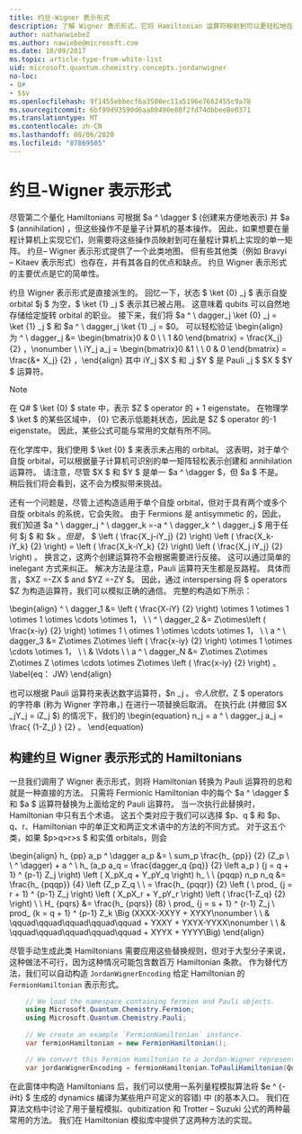 ```yaml
---
title: 约旦-Wigner 表示形式
description: 了解 Wigner 表示形式，它将 Hamiltonian 运算符映射到可以更轻松地在量程计算机上实现的单一矩阵。
author: nathanwiebe2
ms.author: nawiebe@microsoft.com
ms.date: 10/09/2017
ms.topic: article-type-from-white-list
uid: microsoft.quantum.chemistry.concepts.jordanwigner
no-loc:
- Q#
- $$v
ms.openlocfilehash: 9f1455ebbecf6a3500ec11a5196e7662455c9a78
ms.sourcegitcommit: 6bf99d93590d6aa80490e88f2fd74dbbee8e0371
ms.translationtype: MT
ms.contentlocale: zh-CN
ms.lasthandoff: 08/06/2020
ms.locfileid: "87869505"
---
```

# <a name="jordan-wigner-representation"></a>约旦-Wigner 表示形式

尽管第二个量化 Hamiltonians 可根据 $a ^ \dagger $ (创建来方便地表示) 并 $a $ (annihilation) ，但这些操作不是量子计算机的基本操作。
因此，如果想要在量程计算机上实现它们，则需要将这些操作员映射到可在量程计算机上实现的单一矩阵。
约旦– Wigner 表示形式提供了一个此类地图。
但有些其他类（例如 Bravyi – Kitaev 表示形式）也存在，并有其各自的优点和缺点。
约旦 Wigner 表示形式的主要优点是它的简单性。

约旦 Wigner 表示形式是直接派生的。
回忆一下，状态 $ \ket {0} _j $ 表示自旋 orbital $j $ 为空，$ \ket {1} _j $ 表示其已被占用。
这意味着 qubits 可以自然地存储给定旋转 orbital 的职业。
接下来，我们将 $a ^ \ dagger_j \ket {0} _j = \ket {1} _j $ 和 $a ^ \ dagger_j \ket {1} _j = $0。
可以轻松验证 \begin{align} 为 ^ \ dagger_j &= \begin{bmatrix}0 & 0 \\ \ 1 &0 \end{bmatrix} = \frac{X_j} {2} ，\nonumber \\ \\ iY_j a_j = \begin{bmatrix}0 &1 \\ \ 0 & 0 \end{bmatrix} = \frac{&+ X_j} {2} ，\end{align} 其中 iY_j $X $ 和 _j $Y $ 是 Pauli _j $ $X $ $Y $ 运算符。

>[!NOTE]
> 在 Q# $ \ket {0} $ state 中，表示 $Z $ operator 的 + 1 eigenstate。 在物理学 $ \ket $ 的某些区域中， {0} 它表示低能耗状态，因此是 $Z $ operator 的-1 eigenstate。 因此，某些公式可能与常用的文献有所不同。

在化学库中，我们使用 $ \ket {0} $ 来表示未占用的 orbital。
这表明，对于单个自旋 orbital，可以根据量子计算机可识别的单一矩阵轻松表示创建和 annihilation 运算符。
请注意，尽管 $X $ 和 $Y $ 是单一 $a ^ \dagger $，但 $a $ 不是。
稍后我们将会看到，这不会为模拟带来挑战。

还有一个问题是，尽管上述构造适用于单个自旋 orbital，但对于具有两个或多个自旋 orbitals 的系统，它会失败。
由于 Fermions 是 antisymmetic 的，因此，我们知道 $a ^ \ dagger_j ^ \ dagger_k =-a ^ \ dagger_k ^ \ dagger_j $ 用于任何 $j $ 和 $k $。
但是，$ $ \left ( \frac{X_j-iY_j} {2} \right) \left ( \frac{X_k-iY_k} {2} \right) = \left ( \frac{X_k-iY_k} {2} \right) \left ( \frac{X_j iY_j} {2} \right) 。
换言之，这两个创建运算符不会根据需要进行反接。
这可以通过简单的 inelegant 方式来纠正。
解决方法是注意，Pauli 运算符天生都是反路程。
具体而言，$XZ =-ZX $ and $YZ =-ZY $。
因此，通过 interspersing 将 $ operators $Z 为构造运算符，我们可以模拟正确的通信。
完整的构造如下所示： 

\begin{align} ^ \ dagger_1 &= \left ( \frac{X-iY} {2} \right) \otimes 1 \otimes 1 \otimes 1 \otimes \cdots \otimes 1， \\ \\ ^ \ dagger_2 &= Z\otimes\left ( \frac{x-iy} {2} \right) \otimes 1 \ otimes 1 \otimes \cdots \otimes 1， \\ \\ a ^ \ dagger_3 &= Z\otimes Z\otimes \left ( \frac{x-iy} {2} \right) \otimes 1 \otimes \cdots \otimes 1， \\ \\ & \Vdots \\ \\ a ^ \ dagger_N &= Z\otimes Z\otimes Z\otimes Z \otimes \cdots \otimes Z\otimes \left ( \frac{x-iy} {2} \right) 。 \label{eq： JW} \end{align}

也可以根据 Pauli 运算符来表达数字运算符，$n _j $。
令人欣慰，$Z $ operators 的字符串 (称为 Wigner 字符串，) 在进行一项替换后取消。
在执行此 (并撤回 $X _jY_j = iZ_j $) 的情况下，我们的 \begin{equation} n_j = a ^ \ dagger_j a_j = \frac{ (1-Z_j) } {2} 。
\end{equation}


## <a name="constructing-hamiltonians-in-jordan-wigner-representation"></a>构建约旦 Wigner 表示形式的 Hamiltonians

一旦我们调用了 Wigner 表示形式，则将 Hamiltonian 转换为 Pauli 运算符的总和就是一种直接的方法。
只需将 Fermionic Hamiltonian 中的每个 $a ^ \dagger $ 和 $a $ 运算符替换为上面给定的 Pauli 运算符。
当一次执行此替换时，Hamiltonian 中只有五个术语。
这五个类对应于我们可以选择 $p、q $ 和 $p、q、r、Hamiltonian 中的单正文和两正文术语中的方法的不同方式。
对于这五个类，如果 $p>q>r>s $ 和实值 orbitals，则会

\begin{align} h_ {pp} a_p ^ \dagger a_p &= \ sum_p \frac{h_ {pp}} {2} (Z_p \\ \\ ^ \dagger) + a ^ \ h_ (a_p a_q = \frac{dagger_q {pq}} {2} \left a_p \) {j = q + 1} ^ {p-1} Z_j \right) \left ( X_pX_q + Y_pY_q \right) h_ \\ \\ {pqqp} n_p n_q &= \frac{h_ {pqqp}} {4} \left (Z_p Z_q \\ \\ = \frac{h_ {pqqr}} {2} \left ( \ prod_ {j = r + 1} ^ {p-1} Z_j \right) \left ( X_pX_r + Y_pY_r \right) \left ( \frac{1-Z_q} {2} \right) \\ \\ H_ {pqrs} &= \frac{h_ {pqrs}} {8} \ prod_ {j = s + 1} ^ {r-1} Z_j \ prod_ {k = q + 1} ^ {p-1} Z_k \Big (XXXX-XXYY + XYXY\nonumber \\ \\ & \qquad\qquad\qquad\qquad\qquad + YXXY + YXYX-YYXX\nonumber \\ \\ & \qquad\qquad\qquad\qquad\qquad + XYYX + YYYY\Big) \end{align}

尽管手动生成此类 Hamiltonians 需要应用这些替换规则，但对于大型分子来说，这种做法不可行，因为这种情况可能包含数百万 Hamiltonian 条款。
作为替代方法，我们可以自动构造 `JordanWignerEncoding` 给定 Hamiltonian 的 `FermionHamiltonian` 表示形式。

```csharp
    // We load the namespace containing fermion and Pauli objects. 
    using Microsoft.Quantum.Chemistry.Fermion;
    using Microsoft.Quantum.Chemistry.Pauli;
    
    // We create an example `FermionHamiltonian` instance.
    var fermionHamiltonian = new FermionHamiltonian();

    // We convert this Fermion Hamiltonian to a Jordan-Wigner representation.
    var jordanWignerEncoding = fermionHamiltonian.ToPauliHamiltonian(QubitEncoding.JordanWigner);
```

在此窗体中构造 Hamiltonians 后，我们可以使用一系列量程模拟算法将 $e ^ {-iHt} $ 生成的 dynamics 编译为某些用户可定义的容错) 中 (的基本入口。
我们在算法文档中讨论了用于量程模拟、qubitization 和 Trotter – Suzuki 公式的两种最常用的方法。 我们在 Hamiltonian 模拟库中提供了这两种方法的实现。

